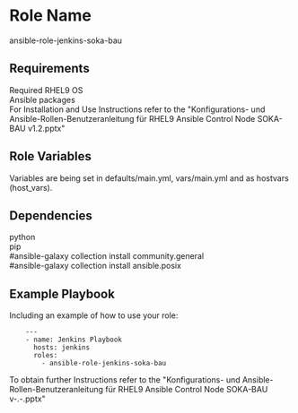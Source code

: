 Role Name
=========
ansible-role-jenkins-soka-bau

Requirements
------------
Required RHEL9 OS\
Ansible packages\
For Installation and Use Instructions refer to the "Konfigurations- und Ansible-Rollen-Benutzeranleitung für RHEL9 Ansible Control Node SOKA-BAU v1.2.pptx"

Role Variables
--------------
Variables are being set in defaults/main.yml, vars/main.yml and as hostvars (host_vars).

Dependencies
------------
python\
pip\
#ansible-galaxy collection install community.general\
#ansible-galaxy collection install ansible.posix

Example Playbook
----------------
Including an example of how to use your role:

        ---
        - name: Jenkins Playbook
          hosts: jenkins
          roles:
            - ansible-role-jenkins-soka-bau

To obtain further Instructions refer to the "Konfigurations- und Ansible-Rollen-Benutzeranleitung für RHEL9 Ansible Control Node SOKA-BAU v-.-.pptx"